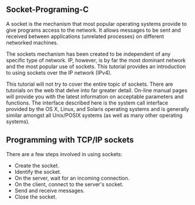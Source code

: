 ## Socket-Programing-C

A socket is the mechanism that most popular operating systems provide to give programs access to the network. It allows messages to be sent and received between applications (unrelated processes) on different networked machines.

The sockets mechanism has been created to be independent of any specific type of network. IP, however, is by far the most dominant network and the most popular use of sockets. This tutorial provides an introduction to using sockets over the IP network (IPv4).

This tutorial will not try to cover the entire topic of sockets. There are tutorials on the web that delve into far greater detail. On-line manual pages will provide you with the latest information on acceptable parameters and functions. The interface described here is the system call interface provided by the OS X, Linux, and Solaris operating systems and is generally similar amongst all Unix/POSIX systems (as well as many other operating systems).

## Programming with TCP/IP sockets
There are a few steps involved in using sockets:

- Create the socket.
- Identify the socket.
- On the server, wait for an incoming connection.
- On the client, connect to the server's socket.
- Send and receive messages.
- Close the socket.
